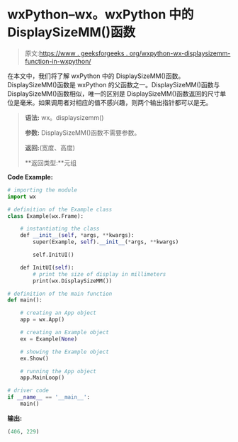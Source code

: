 # wxPython–wx。wxPython 中的 DisplaySizeMM()函数

> 原文:[https://www . geeksforgeeks . org/wxpython-wx-displaysizemm-function-in-wxpython/](https://www.geeksforgeeks.org/wxpython-wx-displaysizemm-function-in-wxpython/)

在本文中，我们将了解 wxPython 中的 DisplaySizeMM()函数。DisplaySizeMM()函数是 wxPython 的父函数之一。DisplaySizeMM()函数与 DisplaySizeMM()函数相似，唯一的区别是 DisplaySizeMM()函数返回的尺寸单位是毫米。如果调用者对相应的值不感兴趣，则两个输出指针都可以是无。

> **语法:** wx。displaysizemm()
> 
> **参数:** DisplaySizeMM()函数不需要参数。
> 
> **返回:**(宽度、高度)
> 
> **返回类型:**元组

**Code Example:**

```py
# importing the module
import wx

# definition of the Example class
class Example(wx.Frame):

    # instantiating the class  
    def __init__(self, *args, **kwargs):
        super(Example, self).__init__(*args, **kwargs)

        self.InitUI()

    def InitUI(self):
        # print the size of display in millimeters
        print(wx.DisplaySizeMM())

# definition of the main function
def main():

    # creating an App object
    app = wx.App()

    # creating an Example object
    ex = Example(None)

    # showing the Example object
    ex.Show()

    # running the App object
    app.MainLoop()

# driver code
if __name__ == '__main__':
    main()
```

**输出:**

```py
(406, 229)

```